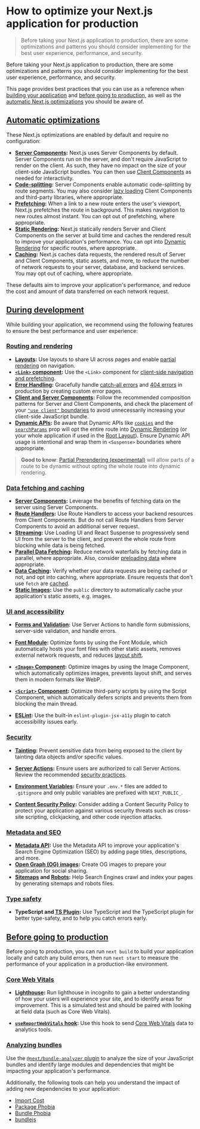 # How to optimize your Next.js application for production

> Before taking your Next.js application to production, there are some optimizations and patterns you should consider implementing for the best user experience, performance, and security.



Before taking your Next.js application to production, there are some optimizations and patterns you should consider implementing for the best user experience, performance, and security.

This page provides best practices that you can use as a reference when [building your application](#during-development) and [before going to production](#before-going-to-production), as well as the [automatic Next.js optimizations](#automatic-optimizations) you should be aware of.

## [Automatic optimizations](#automatic-optimizations)

These Next.js optimizations are enabled by default and require no configuration:

*   **[Server Components](/docs/app/getting-started/server-and-client-components):** Next.js uses Server Components by default. Server Components run on the server, and don't require JavaScript to render on the client. As such, they have no impact on the size of your client-side JavaScript bundles. You can then use [Client Components](/docs/app/getting-started/server-and-client-components) as needed for interactivity.
*   **[Code-splitting](about:/docs/app/building-your-application/routing/linking-and-navigating#how-routing-and-navigation-works):** Server Components enable automatic code-splitting by route segments. You may also consider [lazy loading](/docs/app/guides/lazy-loading) Client Components and third-party libraries, where appropriate.
*   **[Prefetching](about:/docs/app/building-your-application/routing/linking-and-navigating#2-prefetching):** When a link to a new route enters the user's viewport, Next.js prefetches the route in background. This makes navigation to new routes almost instant. You can opt out of prefetching, where appropriate.
*   **[Static Rendering](about:/docs/app/getting-started/partial-prerendering#static-rendering):** Next.js statically renders Server and Client Components on the server at build time and caches the rendered result to improve your application's performance. You can opt into [Dynamic Rendering](about:/docs/app/getting-started/partial-prerendering#dynamic-rendering) for specific routes, where appropriate.
*   **[Caching](/docs/app/deep-dive/caching):** Next.js caches data requests, the rendered result of Server and Client Components, static assets, and more, to reduce the number of network requests to your server, database, and backend services. You may opt out of caching, where appropriate.

These defaults aim to improve your application's performance, and reduce the cost and amount of data transferred on each network request.

## [During development](#during-development)

While building your application, we recommend using the following features to ensure the best performance and user experience:

### [Routing and rendering](#routing-and-rendering)

*   **[Layouts](about:/docs/app/building-your-application/routing/layouts-and-templates#layouts):** Use layouts to share UI across pages and enable [partial rendering](about:/docs/app/building-your-application/routing/linking-and-navigating#4-partial-rendering) on navigation.
*   **[`<Link>` component](about:/docs/app/building-your-application/routing/linking-and-navigating#link-component):** Use the `<Link>` component for [client-side navigation and prefetching](about:/docs/app/building-your-application/routing/linking-and-navigating#how-routing-and-navigation-works).
*   **[Error Handling](/docs/app/building-your-application/routing/error-handling):** Gracefully handle [catch-all errors](/docs/app/building-your-application/routing/error-handling) and [404 errors](/docs/app/api-reference/file-conventions/not-found) in production by creating custom error pages.
*   **[Client and Server Components](about:/docs/app/getting-started/server-and-client-components#examples):** Follow the recommended composition patterns for Server and Client Components, and check the placement of your [`"use client"` boundaries](about:/docs/app/getting-started/server-and-client-components#examples#moving-client-components-down-the-tree) to avoid unnecessarily increasing your client-side JavaScript bundle.
*   **[Dynamic APIs](about:/docs/app/getting-started/partial-prerendering#dynamic-rendering):** Be aware that Dynamic APIs like [`cookies`](/docs/app/api-reference/functions/cookies) and the [`searchParams`](about:/docs/app/api-reference/file-conventions/page#searchparams-optional) prop will opt the entire route into [Dynamic Rendering](about:/docs/app/getting-started/partial-prerendering#dynamic-rendering) (or your whole application if used in the [Root Layout](about:/docs/app/building-your-application/routing/layouts-and-templates#root-layout-required)). Ensure Dynamic API usage is intentional and wrap them in `<Suspense>` boundaries where appropriate.

> **Good to know**: [Partial Prerendering (experimental)](about:/blog/next-14#partial-prerendering-preview) will allow parts of a route to be dynamic without opting the whole route into dynamic rendering.

### [Data fetching and caching](#data-fetching-and-caching)

*   **[Server Components](/docs/app/building-your-application/data-fetching/fetching):** Leverage the benefits of fetching data on the server using Server Components.
*   **[Route Handlers](/docs/app/building-your-application/routing/route-handlers):** Use Route Handlers to access your backend resources from Client Components. But do not call Route Handlers from Server Components to avoid an additional server request.
*   **[Streaming](/docs/app/building-your-application/routing/loading-ui-and-streaming):** Use Loading UI and React Suspense to progressively send UI from the server to the client, and prevent the whole route from blocking while data is being fetched.
*   **[Parallel Data Fetching](about:/docs/app/building-your-application/data-fetching/fetching#parallel-and-sequential-data-fetching):** Reduce network waterfalls by fetching data in parallel, where appropriate. Also, consider [preloading data](about:/docs/app/building-your-application/data-fetching/fetching#preloading-data) where appropriate.
*   **[Data Caching](about:/docs/app/deep-dive/caching#data-cache):** Verify whether your data requests are being cached or not, and opt into caching, where appropriate. Ensure requests that don't use `fetch` are [cached](/docs/app/api-reference/functions/unstable_cache).
*   **[Static Images](/docs/app/api-reference/file-conventions/public-folder):** Use the `public` directory to automatically cache your application's static assets, e.g. images.

### [UI and accessibility](#ui-and-accessibility)

*   **[Forms and Validation](about:/docs/app/building-your-application/data-fetching/server-actions-and-mutations#forms):** Use Server Actions to handle form submissions, server-side validation, and handle errors.

*   **[Font Module](/docs/app/api-reference/components/font):** Optimize fonts by using the Font Module, which automatically hosts your font files with other static assets, removes external network requests, and reduces [layout shift](https://web.dev/articles/cls).
*   **[`<Image>` Component](/docs/app/api-reference/components/image):** Optimize images by using the Image Component, which automatically optimizes images, prevents layout shift, and serves them in modern formats like WebP.
*   **[`<Script>` Component](/docs/app/guides/scripts):** Optimize third-party scripts by using the Script Component, which automatically defers scripts and prevents them from blocking the main thread.
*   **[ESLint](about:/docs/architecture/accessibility#linting):** Use the built-in `eslint-plugin-jsx-a11y` plugin to catch accessibility issues early.

### [Security](#security)

*   **[Tainting](about:/docs/app/building-your-application/data-fetching/fetching#preventing-sensitive-data-from-being-exposed-to-the-client):** Prevent sensitive data from being exposed to the client by tainting data objects and/or specific values.
*   **[Server Actions](about:/docs/app/building-your-application/data-fetching/server-actions-and-mutations#authentication-and-authorization):** Ensure users are authorized to call Server Actions. Review the recommended [security practices](/blog/security-nextjs-server-components-actions).

*   **[Environment Variables](/docs/app/guides/environment-variables):** Ensure your `.env.*` files are added to `.gitignore` and only public variables are prefixed with `NEXT_PUBLIC_`.
*   **[Content Security Policy](/docs/app/guides/content-security-policy):** Consider adding a Content Security Policy to protect your application against various security threats such as cross-site scripting, clickjacking, and other code injection attacks.

### [Metadata and SEO](#metadata-and-seo)

*   **[Metadata API](/docs/app/getting-started/metadata-and-og-images):** Use the Metadata API to improve your application's Search Engine Optimization (SEO) by adding page titles, descriptions, and more.
*   **[Open Graph (OG) images](/docs/app/api-reference/file-conventions/metadata/opengraph-image):** Create OG images to prepare your application for social sharing.
*   **[Sitemaps](/docs/app/api-reference/functions/generate-sitemaps) and [Robots](/docs/app/api-reference/file-conventions/metadata/robots):** Help Search Engines crawl and index your pages by generating sitemaps and robots files.

### [Type safety](#type-safety)

*   **TypeScript and [TS Plugin](/docs/app/api-reference/config/typescript):** Use TypeScript and the TypeScript plugin for better type-safety, and to help you catch errors early.

## [Before going to production](#before-going-to-production)

Before going to production, you can run `next build` to build your application locally and catch any build errors, then run `next start` to measure the performance of your application in a production-like environment.

### [Core Web Vitals](#core-web-vitals)

*   **[Lighthouse](https://developers.google.com/web/tools/lighthouse):** Run lighthouse in incognito to gain a better understanding of how your users will experience your site, and to identify areas for improvement. This is a simulated test and should be paired with looking at field data (such as Core Web Vitals).

*   **[`useReportWebVitals` hook](/docs/app/api-reference/functions/use-report-web-vitals):** Use this hook to send [Core Web Vitals](https://web.dev/articles/vitals) data to analytics tools.

### [Analyzing bundles](#analyzing-bundles)

Use the [`@next/bundle-analyzer` plugin](about:/docs/app/guides/package-bundling#analyzing-javascript-bundles) to analyze the size of your JavaScript bundles and identify large modules and dependencies that might be impacting your application's performance.

Additionally, the following tools can help you understand the impact of adding new dependencies to your application:

*   [Import Cost](https://marketplace.visualstudio.com/items?itemName=wix.vscode-import-cost)
*   [Package Phobia](https://packagephobia.com/)
*   [Bundle Phobia](https://bundlephobia.com/)
*   [bundlejs](https://bundlejs.com/)
